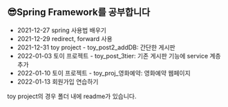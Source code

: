 ## 😎Spring Framework를 공부합니다
- 2021-12-27 spring 사용법 배우기
- 2021-12-29 redirect, forward 사용
- 2021-12-31 toy project - toy_post2_addDB: 간단한 게시판
- 2022-01-03 토이 프로젝트 - toy_post_3tier: 기존 게시판 기능에 service 계층 추가
- 2022-01-10 토이 프로젝트 - toy_proj_영화예약: 영화예약 웹페이지
- 2022-01-13 회원가입 연습하기

toy project의 경우 폴더 내에 readme가 있습니다.

